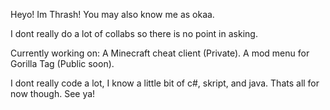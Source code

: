 Heyo! Im Thrash! You may also know me as okaa.

I dont really do a lot of collabs so there is no point in asking.

Currently working on:
A Minecraft cheat client (Private).
A mod menu for Gorilla Tag (Public soon).

I dont really code a lot, I know a little bit of c#, skript, and java.
Thats all for now though. See ya!

<!---
Thrashh/Thrashh is a ✨ special ✨ repository because its `README.md` (this file) appears on your GitHub profile.
You can click the Preview link to take a look at your changes.
--->
